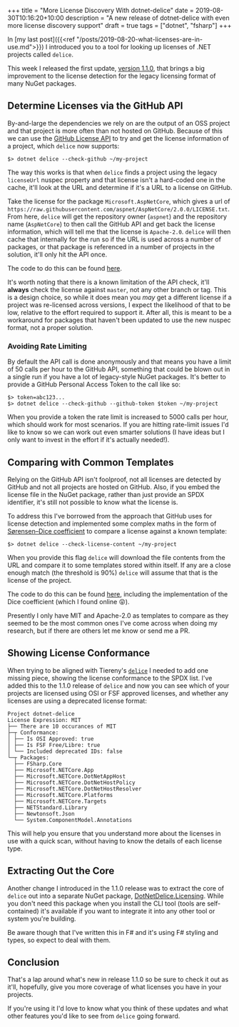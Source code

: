 +++
title = "More License Discovery With dotnet-delice"
date = 2019-08-30T10:16:20+10:00
description = "A new release of dotnet-delice with even more license discovery support"
draft = true
tags = ["dotnet", "fsharp"]
+++

In [my last post]({{<ref "/posts/2019-08-20-what-licenses-are-in-use.md">}}) I introduced you to a tool for looking up licenses of .NET projects called `delice`.

This week I released the first update, [version 1.1.0](https://www.nuget.org/packages/dotnet-delice/1.1.0), that brings a big improvement to the license detection for the legacy licensing format of many NuGet packages.

## Determine Licenses via the GitHub API

By-and-large the dependencies we rely on are the output of an OSS project and that project is more often than not hosted on GitHub. Because of this we can use the [GitHub License API](https://developer.github.com/v3/licenses/) to try and get the license information of a project, which `delice` now supports:

```
$> dotnet delice --check-github ~/my-project
```

The way this works is that when `delice` finds a project using the legacy `licenseUrl` nuspec property and that license isn't a hard-coded one in the cache, it'll look at the URL and determine if it's a URL to a license on GitHub.

Take the license for the package `Microsoft.AspNetCore`, which gives a url of `https://raw.githubusercontent.com/aspnet/AspNetCore/2.0.0/LICENSE.txt`. From here, `delice` will get the repository owner (`aspnet`) and the repository name (`AspNetCore`) to then call the GitHub API and get back the license information, which will tell me that the license is `Apache-2.0`. `delice` will then cache that internally for the run so if the URL is used across a number of packages, or that package is referenced in a number of projects in the solution, it'll only hit the API once.

The code to do this can be found [here](https://github.com/aaronpowell/dotnet-delice/blob/6fd4a45e13eed9ff176b9e87f50e0e0d1432a07e/src/DotNetDelice.Licensing/LicenseCache.fs#L168-L211).

It's worth noting that there is a known limitation of the API check, it'll **always** check the license against `master`, not any other branch or tag. This is a design choice, so while it does mean you _may_ get a different license if a project was re-licensed across versions, I expect the likelihood of that to be low, relative to the effort required to support it. After all, this is meant to be a workaround for packages that haven't been updated to use the new nuspec format, not a proper solution.

### Avoiding Rate Limiting

By default the API call is done anonymously and that means you have a limit of 50 calls per hour to the GitHub API, something that could be blown out in a single run if you have a lot of legacy-style NuGet packages. It's better to provide a GitHub Personal Access Token to the call like so:

```
$> token=abc123...
$> dotnet delice --check-github --github-token $token ~/my-project
```

When you provide a token the rate limit is increased to 5000 calls per hour, which should work for most scenarios. If you are hitting rate-limit issues I'd like to know so we can work out even smarter solutions (I have ideas but I only want to invest in the effort if it's actually needed!).

## Comparing with Common Templates

Relying on the GitHub API isn't foolproof, not all licenses are detected by GitHub and not all projects are hosted on GitHub. Also, if you embed the license file in the NuGet package, rather than just provide an SPDX identifier, it's still not possible to know what the license is.

To address this I've borrowed from the approach that GitHub uses for license detection and implemented some complex maths in the form of [Sørensen–Dice coefficient](https://en.wikipedia.org/wiki/S%C3%B8rensen%E2%80%93Dice_coefficient) to compare a license against a known template:

```
$> dotnet delice --check-license-content ~/my-project
```

When you provide this flag `delice` will download the file contents from the URL and compare it to some templates stored within itself. If any are a close enough match (the threshold is 90%) `delice` will assume that that is the license of the project.

The code to do this can be found [here](https://github.com/aaronpowell/dotnet-delice/blob/6fd4a45e13eed9ff176b9e87f50e0e0d1432a07e/src/DotNetDelice.Licensing/LicenseCache.fs#L215-L257), including the implementation of the Dice coefficient (which I found online 😝).

Presently I only have MIT and Apache-2.0 as templates to compare as they seemed to be the most common ones I've come across when doing my research, but if there are others let me know or send me a PR.

## Showing License Conformance

When trying to be aligned with Tiereny's [`delice`](https://github.com/cutenode/delice) I needed to add one missing piece, showing the license conformance to the SPDX list. I've added this to the 1.1.0 release of `delice` and now you can see which of your projects are licensed using OSI or FSF approved licenses, and whether any licenses are using a deprecated license format:

```
Project dotnet-delice
License Expression: MIT
├── There are 10 occurances of MIT
├─┬ Conformance:
│ ├── Is OSI Approved: true
│ ├── Is FSF Free/Libre: true
│ └── Included deprecated IDs: false
└─┬ Packages:
  ├── FSharp.Core
  ├── Microsoft.NETCore.App
  ├── Microsoft.NETCore.DotNetAppHost
  ├── Microsoft.NETCore.DotNetHostPolicy
  ├── Microsoft.NETCore.DotNetHostResolver
  ├── Microsoft.NETCore.Platforms
  ├── Microsoft.NETCore.Targets
  ├── NETStandard.Library
  ├── Newtonsoft.Json
  └── System.ComponentModel.Annotations
```

This will help you ensure that you understand more about the licenses in use with a quick scan, without having to know the details of each license type.

## Extracting Out the Core

Another change I introduced in the 1.1.0 release was to extract the core of `delice` out into a separate NuGet package, [DotNetDelice.Licensing](https://www.nuget.org/packages/DotNetDelice.Licensing/). While you don't need this package when you install the CLI tool (tools are self-contained) it's available if you want to integrate it into any other tool or system you're building.

Be aware though that I've written this in F# and it's using F# styling and types, so expect to deal with them.

## Conclusion

That's a lap around what's new in release 1.1.0 so be sure to check it out as it'll, hopefully, give you more coverage of what licenses you have in your projects.

If you're using it I'd love to know what you think of these updates and what other features you'd like to see from `delice` going forward.
